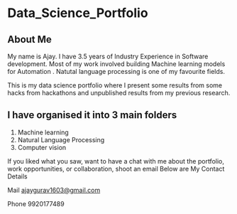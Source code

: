# Data_Science_Portfolio

## About Me
My name is Ajay. I have 3.5 years of Industry Experience in Software development. Most of my work involved building Machine learning models for Automation . Natutal language processing is one of my favourite fields.

This is my data science portfolio where I present some results from some hacks from hackathons and unpublished results from my previous research.

## I have organised it into 3 main folders
1. Machine learning
2. Natural Language Processing 
3. Computer vision


If you liked what you saw, want to have a chat with me about the portfolio, work opportunities, or collaboration, shoot an email Below are My Contact Details

Mail
ajaygurav1603@gmail.com

Phone
9920177489








